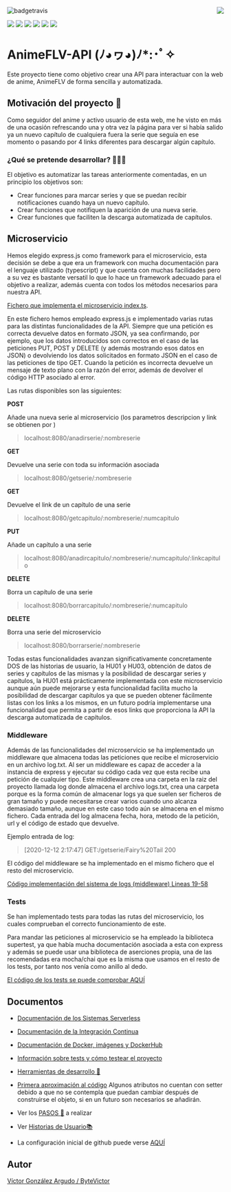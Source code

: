 ![badgetravis](https://img.shields.io/travis/com/bytevictor/animeflv-api?label=Travis&style=for-the-badge) <img align="right" src="https://img.shields.io/circleci/build/github/bytevictor/AnimeFLV-API?label=CircleCI&style=for-the-badge">

![](https://img.shields.io/github/milestones/progress-percent/bytevictor/animeflv-api/1?style=flat-square) ![](https://img.shields.io/github/milestones/progress-percent/bytevictor/animeflv-api/2?style=flat-square) ![](https://img.shields.io/github/milestones/progress-percent/bytevictor/animeflv-api/3?style=flat-square) ![](https://img.shields.io/github/milestones/progress-percent/bytevictor/animeflv-api/4?style=flat-square) ![](https://img.shields.io/github/milestones/progress-percent/bytevictor/animeflv-api/5?style=flat-square) ![](https://img.shields.io/github/milestones/progress-percent/bytevictor/animeflv-api/6?style=flat-square)

# AnimeFLV-API              	(ﾉ◕ヮ◕)ﾉ*:･ﾟ✧ 

Este proyecto tiene como objetivo crear una API para interactuar con la web de anime, AnimeFLV de forma sencilla y automatizada.

## Motivación del proyecto 🦾

Como seguidor del anime y activo usuario de esta web, me he visto en más de una ocasión refrescando una y otra vez la página para ver si había salido ya un nuevo capítulo de cualquiera fuera la serie que seguía en ese momento o pasando por 4 links diferentes para descargar algún capítulo.
### ¿Qué se pretende desarrollar? 👨🏻‍💻
El objetivo es automatizar las tareas anteriormente comentadas, en un principio los objetivos son:

 - Crear funciones para marcar series y que se puedan recibir notificaciones cuando haya un nuevo capítulo.
 - Crear funciones que notifiquen la aparición de una nueva serie.
 - Crear funciones que faciliten la descarga automatizada de capítulos.

## Microservicio

Hemos elegido express.js como framework para el microservicio, esta decisión se debe a que era un framework con mucha documentación para el lenguaje utilizado (typescript) y que cuenta con muchas facilidades pero a su vez es bastante versatil lo que lo hace un framework adecuado para el objetivo a realizar, además cuenta con todos los métodos necesarios para nuestra API.

[Fichero que implementa el microservicio index.ts](https://github.com/bytevictor/AnimeFLV-API/blob/master/src/index.ts).

En este fichero hemos empleado express.js e implementado varias rutas para las distintas funcionalidades de la API.
Siempre que una petición es correcta devuelve datos en formato JSON, ya sea confirmando, por ejemplo, que los datos introducidos son correctos en el caso de las peticiones PUT, POST y DELETE (y además mostrando esos datos en JSON) o devolviendo los datos solicitados en formato JSON en el caso de las peticiones de tipo GET.
Cuando la petición es incorrecta devuelve un mensaje de texto plano con la razón del error, además de devolver el código HTTP asociado al error. 

Las rutas disponibles son las siguientes:

**POST**

Añade una nueva serie al microservicio (los parametros descripcion y link se obtienen por )
> localhost:8080/anadirserie/:nombreserie

**GET** 

Devuelve una serie con toda su información asociada

> localhost:8080/getserie/:nombreserie

**GET**

Devuelve el link de un capítulo de una serie

> localhost:8080/getcapitulo/:nombreserie/:numcapitulo

**PUT**

Añade un capítulo a una serie 

> localhost:8080/anadircapitulo/:nombreserie/:numcapitulo/:linkcapitulo

**DELETE**

Borra un capítulo de una serie

> localhost:8080/borrarcapitulo/:nombreserie/:numcapitulo

**DELETE**

Borra una serie del microservicio

> localhost:8080/borrarserie/:nombreserie

Todas estas funcionalidades avanzan significativamente concretamente DOS de las historias de usuario, la HU01 y HU03, obtención de datos de series y capítulos de las mismas y la posibilidad de descargar series y capítulos, la HU01 está prácticamente implementada con este microservicio aunque aún puede mejorarse y esta funcionalidad facilita mucho la posibilidad de descargar capítulos ya que se pueden obtener fácilmente listas con los links a los mismos, en un futuro podría implementarse una funcionalidad que permita a partir de esos links que proporciona la API la descarga automatizada de capítulos.

### Middleware

Además de las funcionalidades del microservicio se ha implementado un middleware que almacena todas las peticiones que recibe el microservicio en un archivo log.txt.
Al ser un middleware es capaz de acceder a la instancia de express y ejecutar su código cada vez que esta recibe una petición de cualquier tipo.
Este middleware crea una carpeta en la raiz del proyecto llamada log donde almacena el archivo logs.txt, crea una carpeta porque es la forma común de almacenar logs ya que suelen ser ficheros de gran tamaño y puede necesitarse crear varios cuando uno alcanza demasiado tamaño, aunque en este caso todo aún se almacena en el mismo fichero.
Cada entrada del log almacena fecha, hora, metodo de la petición, url y el código de estado que devuelve.

Ejemplo entrada de log:

> [2020-12-12 2:17:47] GET:/getserie/Fairy%20Tail 200

El código del middleware se ha implementado en el mismo fichero que el resto del microservicio.

[Código implementación del sistema de logs (middleware) Lineas 19-58](https://github.com/bytevictor/AnimeFLV-API/blob/master/src/index.ts)

### Tests

Se han implementado tests para todas las rutas del microservicio, los cuales comprueban el correcto funcionamiento de este.

Para mandar las peticiones al microservicio se ha empleado la biblioteca supertest, ya que había mucha documentación asociada a esta con express y además se puede usar una biblioteca de aserciones propia, una de las recomendadas era mocha/chai que es la misma que usamos en el resto de los tests, por tanto nos venía como anillo al dedo.

[El código de los tests se puede comprobar AQUÍ](https://github.com/bytevictor/AnimeFLV-API/blob/master/tests/index.spec.js)

## Documentos

- [Documentación de los Sistemas Serverless]()

- [Documentación de la Integración Continua](https://github.com/ByteVictor/AnimeFLV-API/blob/master/docs/integracioncontinua/ci.md)

- [Documentación de Docker, imágenes y DockerHub](https://github.com/ByteVictor/AnimeFLV-API/blob/master/docs/doc_docker/docker.md)

- [Información sobre tests y cómo testear el proyecto](https://github.com/bytevictor/AnimeFLV-API/blob/master/docs/tests/tests.md)

- [Herramientas de desarrollo 🧰](https://github.com/bytevictor/AnimeFLV-API/blob/master/docs/herramientas/herramientas.md)

- [Primera aproximación al código](https://github.com/ByteVictor/AnimeFLV-API/blob/master/src/serie.ts)
Algunos atributos no cuentan con setter debido a que no se contempla que puedan cambiar después de construirse el objeto, si en un futuro son necesarios se añadirán.

- Ver los [PASOS 🦶](https://github.com/ByteVictor/AnimeFLV-API/blob/master/docs/pasos/pasos.md) a realizar 

- Ver [Historias de Usuario📚](https://github.com/ByteVictor/AnimeFLV-API/blob/master/docs/historias_usuario/historiasdeusuario.md )

- La configuración inicial de github puede verse [AQUÍ](https://github.com/ByteVictor/AnimeFLV-API/blob/master/docs/configuracion_inicial/configuracion_inicial.md)

## Autor
[Víctor González Argudo / ByteVictor](https://github.com/ByteVictor) 